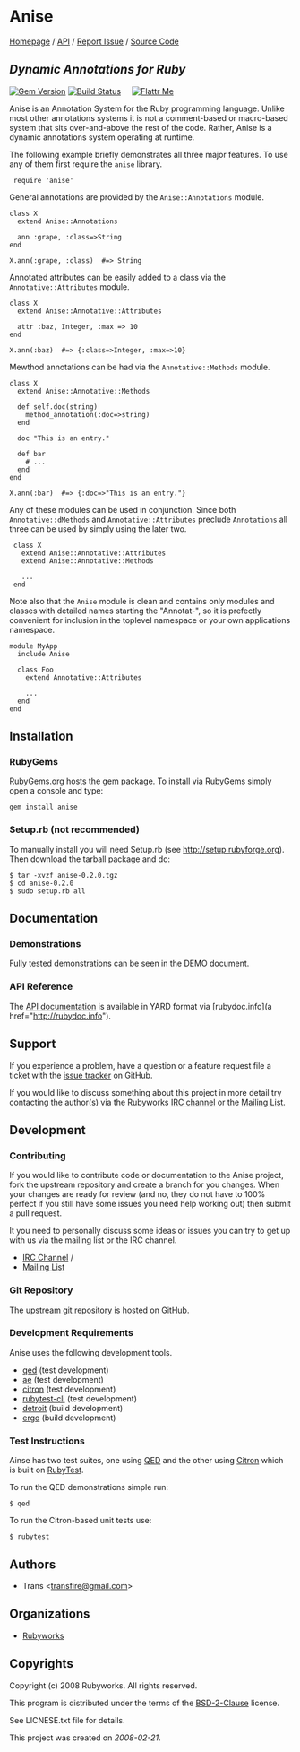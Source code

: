 # Anise

[Homepage](http://rubyworks.github.com/anise) /
[API](http://rubydoc.info/gems/anise) /
[Report Issue](http://github.com/rubyworks/anise/issues) /
[Source Code](http://github.com/rubyworks/anise)

## *Dynamic Annotations for Ruby*

[![Gem Version](https://badge.fury.io/rb/anise.png)](http://badge.fury.io/rb/anise)
[![Build Status](https://secure.travis-ci.org/rubyworks/anise.png)](http://travis-ci.org/rubyworks/anise) &nbsp; &nbsp;
[![Flattr Me](http://api.flattr.com/button/flattr-badge-large.png)](http://flattr.com/thing/324911/Rubyworks-Ruby-Development-Fund)

Anise is an Annotation System for the Ruby programming language.
Unlike most other annotations systems it is not a comment-based or
macro-based system that sits over-and-above the rest of the code.
Rather, Anise is a dynamic annotations system operating at runtime.

The following example briefly demonstrates all three major features. To use
any of them first require the `anise` library.

     require 'anise'

General annotations are provided by the `Anise::Annotations` module.

    class X
      extend Anise::Annotations

      ann :grape, :class=>String
    end

    X.ann(:grape, :class)  #=> String

Annotated attributes can be easily added to a class via the `Annotative::Attributes`
module.

    class X
      extend Anise::Annotative::Attributes

      attr :baz, Integer, :max => 10
    end

    X.ann(:baz)  #=> {:class=>Integer, :max=>10}

Mewthod annotations can be had via the `Annotative::Methods` module.

    class X
      extend Anise::Annotative::Methods

      def self.doc(string)
        method_annotation(:doc=>string)
      end

      doc "This is an entry."

      def bar
        # ...
      end
    end

    X.ann(:bar)  #=> {:doc=>"This is an entry."}

Any of these modules can be used in conjunction. Since both `Annotative::dMethods`
and `Annotative::Attributes` preclude `Annotations` all three can be used by simply
using the later two.

     class X
       extend Anise::Annotative::Attributes
       extend Anise::Annotative::Methods

       ...
     end

Note also that the `Anise` module is clean and contains only modules and classes
with detailed names starting the "Annotat-", so it is prefectly convenient for
inclusion in the toplevel namespace or your own applications namespace.

    module MyApp
      include Anise

      class Foo
        extend Annotative::Attributes

        ...
      end
    end


## Installation

### RubyGems

RubyGems.org hosts the [gem](http://rubygems.org/gems/anise) package.
To install via RubyGems simply open a console and type:

    gem install anise

### Setup.rb (not recommended)

To manually install you will need Setup.rb (see http://setup.rubyforge.org).
Then download the tarball package and do:

    $ tar -xvzf anise-0.2.0.tgz
    $ cd anise-0.2.0
    $ sudo setup.rb all


## Documentation

### Demonstrations

Fully tested demonstrations can be seen in the DEMO document.

### API Reference

The [API documentation](http://rubydoc.info/gems/anise/frames) is available 
in YARD format via [rubydoc.info](a href="http://rubydoc.info").


## Support

If you experience a problem, have a question or a feature request file a ticket
with the [issue tracker](http://github.com/rubyworks/anise/issues) on GitHub.

If you would like to discuss something about this project in more detail try
contacting the author(s) via the Rubyworks [IRC channel](http://chat.us.freenode.net/rubyworks)
or the [Mailing List](http://groups.google.com/groups/rubyworks-mailinglist).


## Development

### Contributing

If you would like to contribute code or documentation to the Anise project, fork
the upstream repository and create a branch for you changes. When your changes are
ready for review (and no, they do not have to 100% perfect if you still have some
issues you need help working out) then submit a pull request.

It you need to personally discuss some ideas or issues you can try to get up with
us via the mailing list or the IRC channel.

* [IRC Channel](irc://irc.freenode.net/rubyworks) /
* [Mailing List](http://googlegroups.com/group/rubyworks-mailinglist)

### Git Repository

The [upstream git repository](http://github.com/rubyworks/anise.git) is 
hosted on [GitHub](http://github.com/rubyworks/anise).

### Development Requirements

Anise uses the following development tools.

* [qed](http://rubyworks.github.com/qed) (test development)
* [ae](http://rubyworks.github.com/ae) (test development)
* [citron](http://rubyworks.github.com/citron) (test development)
* [rubytest-cli](http://rubyworks.github.com/rubytest-cli) (test development)
* [detroit](http://rubyworks.github.com/detroit) (build development)
* [ergo](http://rubyworks.github.com/ergo) (build development)

### Test Instructions

Ainse has two test suites, one using [QED](http://rubyworks.github.com/qed) and
the other using [Citron](http://rubyworks.github.com/citron) which is built on
[RubyTest](http://rubyworks.github.com/rubytest).

To run the QED demonstrations simple run:

    $ qed

To run the Citron-based unit tests use:

    $ rubytest


## Authors

* Trans &lt;[transfire@gmail.com](mailto:transfire@gmail.com)&gt;


## Organizations

* [Rubyworks](http://rubyworks.github.com)


## Copyrights

Copyright (c) 2008 Rubyworks. All rights reserved.

This program is distributed under the terms of the
[BSD-2-Clause](http://www.spdx.org/licenses/BSD-2-Clause) license.

See LICNESE.txt file for details.

This project was created on *2008-02-21*.
